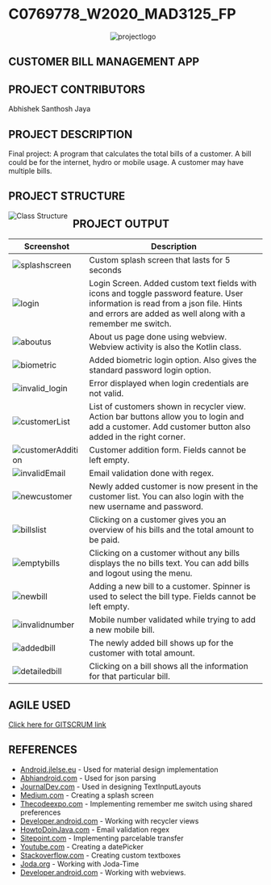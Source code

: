 # C0769778_W2020_MAD3125_FP
<p align="center" ><img src="https://i.servimg.com/u/f93/18/45/29/87/mainlo10.png" alt="projectlogo" style="float: center; margin-right: 10px;"/></p>

## CUSTOMER BILL MANAGEMENT APP

## PROJECT CONTRIBUTORS

Abhishek Santhosh Jaya

## PROJECT DESCRIPTION
Final project: A program that calculates the total bills of a customer. A bill could be for the internet, hydro or mobile usage. A customer may have multiple bills. 

## PROJECT STRUCTURE
<img src="https://i93.servimg.com/u/f93/18/45/29/87/classt10.png" alt="Class Structure" style="float: left; margin-right: 10px;"/>

## PROJECT OUTPUT
Screenshot | Description
--- | ---
<img src="https://i93.servimg.com/u/f93/18/45/29/87/screen11.png" alt="splashscreen"/> | Custom splash screen that lasts for 5 seconds
<img src="https://i93.servimg.com/u/f93/18/45/29/87/logins10.png" alt="login"/> | Login Screen. Added custom text fields with icons and toggle password feature. User information is read from a json file. Hints and errors are added as well along with a remember me switch.
<img src="https://i93.servimg.com/u/f93/18/45/29/87/webvie10.png" alt="aboutus"/> | About us page done using webview. Webview activity is also the Kotlin class.
<img src="https://i93.servimg.com/u/f93/18/45/29/87/biomet10.png" alt="biometric"/> | Added biometric login option. Also gives the standard password login option.
<img src="https://i93.servimg.com/u/f93/18/45/29/87/invali10.png" alt="invalid_login"/> | Error displayed when login credentials are not valid.
<img src="https://i93.servimg.com/u/f93/18/45/29/87/custom15.png" alt="customerList"/> | List of customers shown in recycler view. Action bar buttons allow you to login and add a customer. Add customer button also added in the right corner.
<img src="https://i93.servimg.com/u/f93/18/45/29/87/custom14.png" alt="customerAddition"/> | Customer addition form. Fields cannot be left empty.
<img src="https://i93.servimg.com/u/f93/18/45/29/87/emailv10.png" alt="invalidEmail"/> | Email validation done with regex.
<img src="https://i93.servimg.com/u/f93/18/45/29/87/newlya10.png" alt="newcustomer"/> | Newly added customer is now present in the customer list. You can also login with the new username and password.
<img src="https://i93.servimg.com/u/f93/18/45/29/87/billsv10.png" alt="billslist"/> | Clicking on a customer gives you an overview of his bills and the total amount to be paid.
<img src="https://i93.servimg.com/u/f93/18/45/29/87/custom16.png" alt="emptybills"/> | Clicking on a customer without any bills displays the no bills text. You can add bills and logout using the menu.
<img src="https://i93.servimg.com/u/f93/18/45/29/87/bill_a10.png" alt="newbill"/> | Adding a new bill to a customer. Spinner is used to select the bill type. Fields cannot be left empty.
<img src="https://i93.servimg.com/u/f93/18/45/29/87/invali11.png" alt="invalidnumber"/> | Mobile number validated while trying to add a new mobile bill.
<img src="https://i93.servimg.com/u/f93/18/45/29/87/newly_10.png" alt="addedbill"/> | The newly added bill shows up for the customer with total amount.
<img src="https://i93.servimg.com/u/f93/18/45/29/87/detail19.png" alt="detailedbill"/> | Clicking on a bill shows all the information for that particular bill.

## AGILE USED
[Click here for GITSCRUM link](https://gitscrum.com/abysztech/c0769778-w2020-mad3125-fp)

## REFERENCES 
* [Android.jlelse.eu](https://android.jlelse.eu/material-design-for-android-523996401fc1) - Used for material design implementation
* [Abhiandroid.com](https://abhiandroid.com/programming/json#JSONArray_Parsing_methods) - Used for json parsing
* [JournalDev.com](https://www.journaldev.com/14748/android-textinputlayout-example) - Used in designing TextInputLayouts
* [Medium.com](https://medium.com/viithiisys/android-perfect-way-to-create-splash-screen-ca3c5bee137f) - Creating a splash screen
* [Thecodeexpo.com](https://thecodeexpo.blogspot.com/2018/09/login-screen-remember-me-example.html) - Implementing remember me switch using shared preferences
* [Developer.android.com](https://developer.android.com/guide/topics/ui/layout/recyclerview) - Working with recycler views
* [HowtoDoinJava.com](https://howtodoinjava.com/regex/java-regex-validate-email-address/) - Email validation regex
* [Sitepoint.com](https://www.sitepoint.com/transfer-data-between-activities-with-android-parcelable/) - Implementing parcelable transfer
* [Youtube.com](https://www.youtube.com/watch?v=hwe1abDO2Ag) - Creating a datePicker
* [Stackoverflow.com](https://stackoverflow.com/questions/3646415/how-to-create-edittext-with-rounded-corners) - Creating custom textboxes
* [Joda.org](https://www.joda.org/joda-time/index.html) - Working with Joda-Time
* [Developer.android.com](https://developer.android.com/guide/webapps/webview#kotlin) - Working with webviews.
